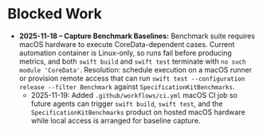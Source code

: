 # Blocked Work

- **2025-11-18 – Capture Benchmark Baselines:** Benchmark suite requires macOS hardware to execute CoreData-dependent cases. Current automation container is Linux-only, so runs fail before producing metrics, and both `swift build` and `swift test` terminate with `no such module 'CoreData'`. Resolution: schedule execution on a macOS runner or provision remote access that can run `swift test --configuration release --filter Benchmark` against `SpecificationKitBenchmarks`.
  - 2025-11-19: Added `.github/workflows/ci.yml` macOS CI job so future agents can trigger `swift build`, `swift test`, and the `SpecificationKitBenchmarks` product on hosted macOS hardware while local access is arranged for baseline capture.
